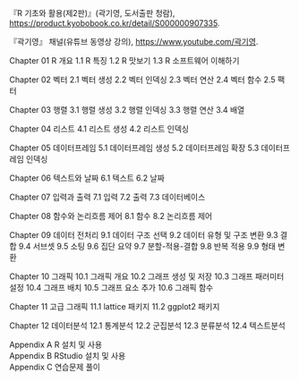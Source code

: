 『R 기초와 활용(제2판)』(곽기영, 도서출판 청람), https://product.kyobobook.co.kr/detail/S000000907335.

『곽기영』 채널(유튜브 동영상 강의), https://www.youtube.com/곽기영.

Chapter 01 R 개요
1.1 R 특징
1.2 R 맛보기
1.3 R 소프트웨어 이해하기

Chapter 02 벡터
2.1 벡터 생성
2.2 벡터 인덱싱
2.3 벡터 연산
2.4 벡터 함수
2.5 팩터

Chapter 03 행렬
3.1 행렬 생성
3.2 행렬 인덱싱
3.3 행렬 연산
3.4 배열

Chapter 04 리스트
4.1 리스트 생성
4.2 리스트 인덱싱

Chapter 05 데이터프레임
5.1 데이터프레임 생성
5.2 데이터프레임 확장
5.3 데이터프레임 인덱싱

Chapter 06 텍스트와 날짜
6.1 텍스트
6.2 날짜

Chapter 07 입력과 출력
7.1 입력
7.2 출력
7.3 데이터베이스

Chapter 08 함수와 논리흐름 제어
8.1 함수
8.2 논리흐름 제어

Chapter 09 데이터 전처리
9.1 데이터 구조 선택
9.2 데이터 유형 및 구조 변환
9.3 결합
9.4 서브셋
9.5 소팅
9.6 집단 요약
9.7 분할-적용-결합
9.8 반복 적용
9.9 형태 변환

Chapter 10 그래픽
10.1 그래픽 개요
10.2 그래프 생성 및 저장
10.3 그래프 패러미터 설정
10.4 그래프 배치
10.5 그래프 요소 추가
10.6 그래픽 함수

Chapter 11 고급 그래픽
11.1 lattice 패키지
11.2 ggplot2 패키지

Chapter 12 데이터분석
12.1 통계분석
12.2 군집분석
12.3 분류분석
12.4 텍스트분석

Appendix A R 설치 및 사용   
Appendix B RStudio 설치 및 사용   
Appendix C 연습문제 풀이   
